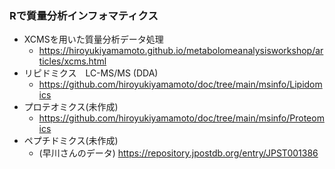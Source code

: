 ### Rで質量分析インフォマティクス

- XCMSを用いた質量分析データ処理
  - https://hiroyukiyamamoto.github.io/metabolomeanalysisworkshop/articles/xcms.html
- リピドミクス　LC-MS/MS (DDA)
  - https://github.com/hiroyukiyamamoto/doc/tree/main/msinfo/Lipidomics
- プロテオミクス(未作成)
  - https://github.com/hiroyukiyamamoto/doc/tree/main/msinfo/Proteomics
- ペプチドミクス(未作成)
  - (早川さんのデータ) https://repository.jpostdb.org/entry/JPST001386
